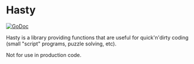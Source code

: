 # Hasty

[![GoDoc](https://godoc.org/github.com/cespare/hasty?status.svg)](https://godoc.org/github.com/cespare/hasty)

Hasty is a library providing functions that are useful for quick'n'dirty coding
(small "script" programs, puzzle solving, etc).

Not for use in production code.
